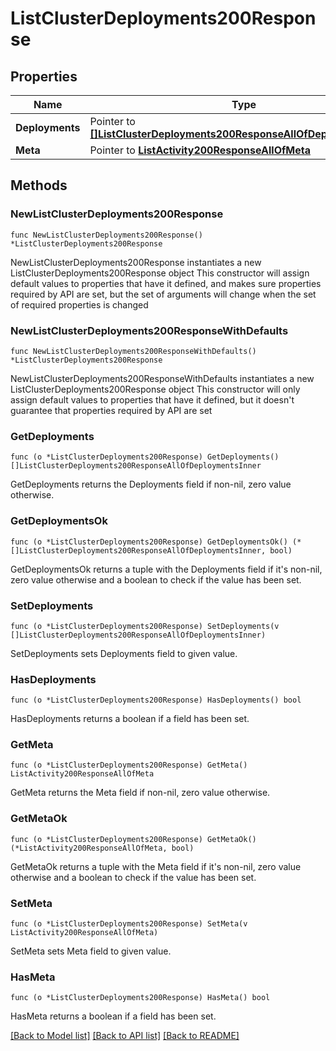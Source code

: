# ListClusterDeployments200Response

## Properties

Name | Type | Description | Notes
------------ | ------------- | ------------- | -------------
**Deployments** | Pointer to [**[]ListClusterDeployments200ResponseAllOfDeploymentsInner**](ListClusterDeployments200ResponseAllOfDeploymentsInner.md) |  | [optional] 
**Meta** | Pointer to [**ListActivity200ResponseAllOfMeta**](ListActivity200ResponseAllOfMeta.md) |  | [optional] 

## Methods

### NewListClusterDeployments200Response

`func NewListClusterDeployments200Response() *ListClusterDeployments200Response`

NewListClusterDeployments200Response instantiates a new ListClusterDeployments200Response object
This constructor will assign default values to properties that have it defined,
and makes sure properties required by API are set, but the set of arguments
will change when the set of required properties is changed

### NewListClusterDeployments200ResponseWithDefaults

`func NewListClusterDeployments200ResponseWithDefaults() *ListClusterDeployments200Response`

NewListClusterDeployments200ResponseWithDefaults instantiates a new ListClusterDeployments200Response object
This constructor will only assign default values to properties that have it defined,
but it doesn't guarantee that properties required by API are set

### GetDeployments

`func (o *ListClusterDeployments200Response) GetDeployments() []ListClusterDeployments200ResponseAllOfDeploymentsInner`

GetDeployments returns the Deployments field if non-nil, zero value otherwise.

### GetDeploymentsOk

`func (o *ListClusterDeployments200Response) GetDeploymentsOk() (*[]ListClusterDeployments200ResponseAllOfDeploymentsInner, bool)`

GetDeploymentsOk returns a tuple with the Deployments field if it's non-nil, zero value otherwise
and a boolean to check if the value has been set.

### SetDeployments

`func (o *ListClusterDeployments200Response) SetDeployments(v []ListClusterDeployments200ResponseAllOfDeploymentsInner)`

SetDeployments sets Deployments field to given value.

### HasDeployments

`func (o *ListClusterDeployments200Response) HasDeployments() bool`

HasDeployments returns a boolean if a field has been set.

### GetMeta

`func (o *ListClusterDeployments200Response) GetMeta() ListActivity200ResponseAllOfMeta`

GetMeta returns the Meta field if non-nil, zero value otherwise.

### GetMetaOk

`func (o *ListClusterDeployments200Response) GetMetaOk() (*ListActivity200ResponseAllOfMeta, bool)`

GetMetaOk returns a tuple with the Meta field if it's non-nil, zero value otherwise
and a boolean to check if the value has been set.

### SetMeta

`func (o *ListClusterDeployments200Response) SetMeta(v ListActivity200ResponseAllOfMeta)`

SetMeta sets Meta field to given value.

### HasMeta

`func (o *ListClusterDeployments200Response) HasMeta() bool`

HasMeta returns a boolean if a field has been set.


[[Back to Model list]](../README.md#documentation-for-models) [[Back to API list]](../README.md#documentation-for-api-endpoints) [[Back to README]](../README.md)


